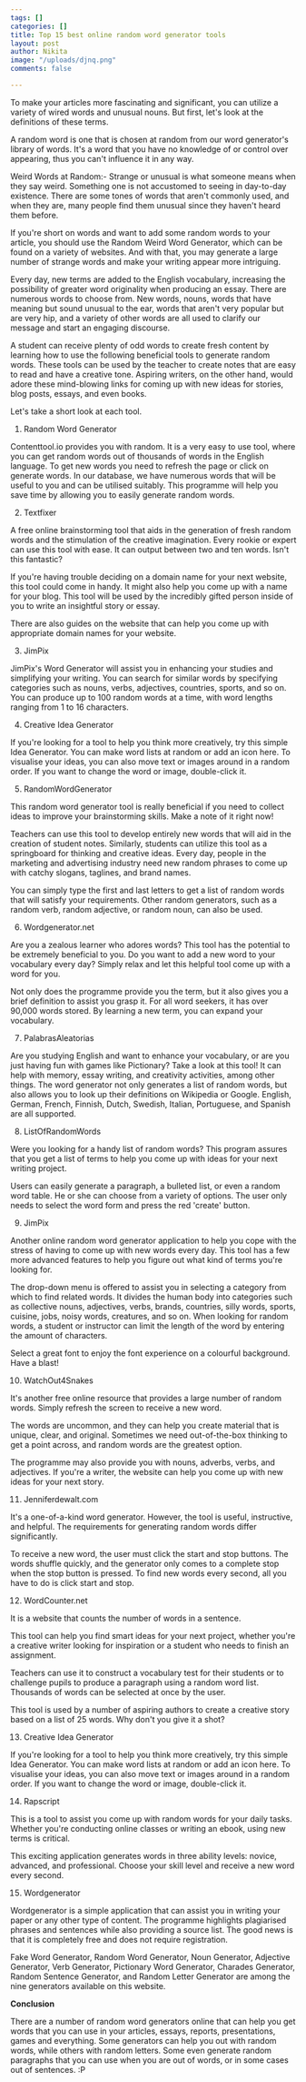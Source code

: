 ```yaml
---
tags: []
categories: []
title: Top 15 best online random word generator tools
layout: post
author: Nikita
image: "/uploads/djnq.png"
comments: false

---
```

To make your articles more fascinating and significant, you can utilize a variety of wired words and unusual nouns. But first, let's look at the definitions of these terms.

A random word is one that is chosen at random from our word generator's library of words. It's a word that you have no knowledge of or control over appearing, thus you can't influence it in any way.

Weird Words at Random:- Strange or unusual is what someone means when they say weird. Something one is not accustomed to seeing in day-to-day existence. There are some tones of words that aren't commonly used, and when they are, many people find them unusual since they haven't heard them before.

If you're short on words and want to add some random words to your article, you should use the Random Weird Word Generator, which can be found on a variety of websites. And with that, you may generate a large number of strange words and make your writing appear more intriguing.

Every day, new terms are added to the English vocabulary, increasing the possibility of greater word originality when producing an essay. There are numerous words to choose from. New words, nouns, words that have meaning but sound unusual to the ear, words that aren't very popular but are very hip, and a variety of other words are all used to clarify our message and start an engaging discourse.

A student can receive plenty of odd words to create fresh content by learning how to use the following beneficial tools to generate random words. These tools can be used by the teacher to create notes that are easy to read and have a creative tone. Aspiring writers, on the other hand, would adore these mind-blowing links for coming up with new ideas for stories, blog posts, essays, and even books.

Let's take a short look at each tool.

1. Random Word Generator

Contenttool.io provides you with random. It is a very easy to use tool, where you can get random words out of thousands of words in the English language. To get new words you need to refresh the page or click on generate words. In our database, we have numerous words that will be useful to you and can be utilised suitably. This programme will help you save time by allowing you to easily generate random words.

2. Textfixer

A free online brainstorming tool that aids in the generation of fresh random words and the stimulation of the creative imagination. Every rookie or expert can use this tool with ease. It can output between two and ten words. Isn't this fantastic?

If you're having trouble deciding on a domain name for your next website, this tool could come in handy. It might also help you come up with a name for your blog. This tool will be used by the incredibly gifted person inside of you to write an insightful story or essay.

There are also guides on the website that can help you come up with appropriate domain names for your website.

3. JimPix

JimPix's Word Generator will assist you in enhancing your studies and simplifying your writing. You can search for similar words by specifying categories such as nouns, verbs, adjectives, countries, sports, and so on. You can produce up to 100 random words at a time, with word lengths ranging from 1 to 16 characters.

4. Creative Idea Generator

If you're looking for a tool to help you think more creatively, try this simple Idea Generator. You can make word lists at random or add an icon here. To visualise your ideas, you can also move text or images around in a random order. If you want to change the word or image, double-click it.

5. RandomWordGenerator

This random word generator tool is really beneficial if you need to collect ideas to improve your brainstorming skills. Make a note of it right now!

Teachers can use this tool to develop entirely new words that will aid in the creation of student notes. Similarly, students can utilize this tool as a springboard for thinking and creative ideas. Every day, people in the marketing and advertising industry need new random phrases to come up with catchy slogans, taglines, and brand names.

You can simply type the first and last letters to get a list of random words that will satisfy your requirements. Other random generators, such as a random verb, random adjective, or random noun, can also be used.

6. Wordgenerator.net

Are you a zealous learner who adores words? This tool has the potential to be extremely beneficial to you. Do you want to add a new word to your vocabulary every day? Simply relax and let this helpful tool come up with a word for you.

Not only does the programme provide you the term, but it also gives you a brief definition to assist you grasp it. For all word seekers, it has over 90,000 words stored. By learning a new term, you can expand your vocabulary.

7. PalabrasAleatorias

Are you studying English and want to enhance your vocabulary, or are you just having fun with games like Pictionary? Take a look at this tool! It can help with memory, essay writing, and creativity activities, among other things. The word generator not only generates a list of random words, but also allows you to look up their definitions on Wikipedia or Google. English, German, French, Finnish, Dutch, Swedish, Italian, Portuguese, and Spanish are all supported.

8. ListOfRandomWords

Were you looking for a handy list of random words? This program assures that you get a list of terms to help you come up with ideas for your next writing project.

Users can easily generate a paragraph, a bulleted list, or even a random word table. He or she can choose from a variety of options. The user only needs to select the word form and press the red 'create' button.

9. JimPix

Another online random word generator application to help you cope with the stress of having to come up with new words every day. This tool has a few more advanced features to help you figure out what kind of terms you're looking for.

The drop-down menu is offered to assist you in selecting a category from which to find related words. It divides the human body into categories such as collective nouns, adjectives, verbs, brands, countries, silly words, sports, cuisine, jobs, noisy words, creatures, and so on. When looking for random words, a student or instructor can limit the length of the word by entering the amount of characters.

Select a great font to enjoy the font experience on a colourful background. Have a blast!

10. WatchOut4Snakes

It's another free online resource that provides a large number of random words. Simply refresh the screen to receive a new word.

The words are uncommon, and they can help you create material that is unique, clear, and original. Sometimes we need out-of-the-box thinking to get a point across, and random words are the greatest option.

The programme may also provide you with nouns, adverbs, verbs, and adjectives. If you're a writer, the website can help you come up with new ideas for your next story.

11. Jenniferdewalt.com

It's a one-of-a-kind word generator. However, the tool is useful, instructive, and helpful. The requirements for generating random words differ significantly.

To receive a new word, the user must click the start and stop buttons. The words shuffle quickly, and the generator only comes to a complete stop when the stop button is pressed. To find new words every second, all you have to do is click start and stop.

12. WordCounter.net

It is a website that counts the number of words in a sentence.

This tool can help you find smart ideas for your next project, whether you're a creative writer looking for inspiration or a student who needs to finish an assignment.

Teachers can use it to construct a vocabulary test for their students or to challenge pupils to produce a paragraph using a random word list. Thousands of words can be selected at once by the user.

This tool is used by a number of aspiring authors to create a creative story based on a list of 25 words. Why don't you give it a shot?

13. Creative Idea Generator

If you're looking for a tool to help you think more creatively, try this simple Idea Generator. You can make word lists at random or add an icon here. To visualise your ideas, you can also move text or images around in a random order. If you want to change the word or image, double-click it.

14. Rapscript

This is a tool to assist you come up with random words for your daily tasks. Whether you're conducting online classes or writing an ebook, using new terms is critical.

This exciting application generates words in three ability levels: novice, advanced, and professional. Choose your skill level and receive a new word every second.

15. Wordgenerator

Wordgenerator is a simple application that can assist you in writing your paper or any other type of content. The programme highlights plagiarised phrases and sentences while also providing a source list. The good news is that it is completely free and does not require registration.

Fake Word Generator, Random Word Generator, Noun Generator, Adjective Generator, Verb Generator, Pictionary Word Generator, Charades Generator, Random Sentence Generator, and Random Letter Generator are among the nine generators available on this website.

**Conclusion**

There are a number of random word generators online that can help you get words that you can use in your articles, essays, reports, presentations, games and everything. Some generators can help you out with random words, while others with random letters. Some even generate random paragraphs that you can use when you are out of words, or in some cases out of sentences. :P